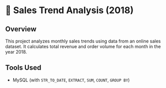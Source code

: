 # 🛒 Sales Trend Analysis (2018)

## Overview
This project analyzes monthly sales trends using data from an online sales dataset. It calculates total revenue and order volume for each month in the year 2018.


## Tools Used
- MySQL (with `STR_TO_DATE`, `EXTRACT`, `SUM`, `COUNT`, `GROUP BY`)

